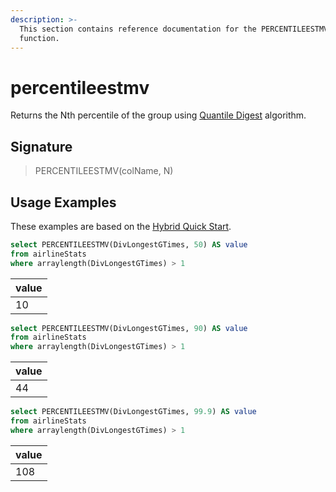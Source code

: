 ```yaml
---
description: >-
  This section contains reference documentation for the PERCENTILEESTMV
  function.
---
```


# percentileestmv

Returns the Nth percentile of the group using [Quantile Digest](https://github.com/airlift/airlift/blob/master/stats/src/main/java/io/airlift/stats/QuantileDigest.java) algorithm.

## Signature

> PERCENTILEESTMV(colName, N)

## Usage Examples

These examples are based on the [Hybrid Quick Start](../../basics/getting-started/quick-start.md#hybrid).

```sql
select PERCENTILEESTMV(DivLongestGTimes, 50) AS value
from airlineStats 
where arraylength(DivLongestGTimes) > 1
```

| value |
| ----- |
| 10    |

```sql
select PERCENTILEESTMV(DivLongestGTimes, 90) AS value
from airlineStats 
where arraylength(DivLongestGTimes) > 1
```

| value |
| ----- |
| 44    |

```sql
select PERCENTILEESTMV(DivLongestGTimes, 99.9) AS value
from airlineStats 
where arraylength(DivLongestGTimes) > 1
```

| value |
| ----- |
| 108   |
